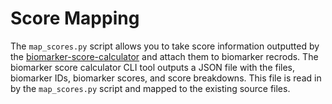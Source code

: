 # Score Mapping

The `map_scores.py` script allows you to take score information outputted by the [biomarker-score-calculator](https://github.com/clinical-biomarkers/biomarker-score-calculator) and attach them to biomarker recrods. The biomarker score calculator CLI tool outputs a JSON file with the files, biomarker IDs, biomarker scores, and score breakdowns. This file is read in by the `map_scores.py` script and mapped to the existing source files.
